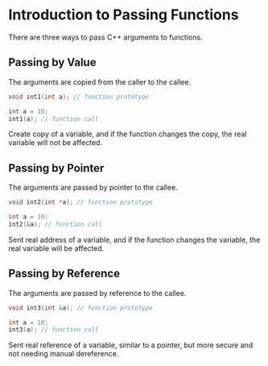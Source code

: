# Introduction to Passing Functions

There are three ways to pass C++ arguments to functions.

## Passing by Value

The arguments are copied from the caller to the callee.

```cpp
void int1(int a); // function prototype

int a = 10;
int1(a); // function call
```

Create copy of a variable, and if the function changes the copy, the real variable will not be affected.

## Passing by Pointer

The arguments are passed by pointer to the callee.

```cpp
void int2(int *a); // function prototype

int a = 10;
int2(&a); // function call
```

Sent real address of a variable, and if the function changes the variable, the real variable will be affected.

## Passing by Reference

The arguments are passed by reference to the callee.

```cpp
void int3(int &a); // function prototype

int a = 10;
int3(a); // function call
```

Sent real reference of a variable, similar to a pointer, but more secure and not needing manual dereference.

